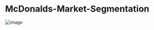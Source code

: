 # McDonalds-Market-Segmentation
![image](https://user-images.githubusercontent.com/58474875/176029965-9fac41d2-4a37-4341-870f-a1a3d124a425.png)
